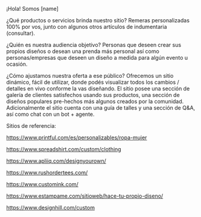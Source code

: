¡Hola! Somos [name]

¿Qué productos o servicios brinda nuestro sitio?
Remeras personalizadas 100% por vos, junto con algunos otros artículos de indumentaria (consultar).

¿Quién es nuestra audiencia objetivo?
Personas que deseen crear sus propios diseños o desean una prenda más personal así como personas/empresas que deseen un diseño a medida para algún evento u ocasión.

¿Cómo ajustamos nuestra oferta a ese público?
Ofrecemos un sitio dinámico, fácil de utilizar, donde podés visualizar todos los cambios / detalles en vivo conforme la vas diseñando. El sitio posee una sección de galería de clientes satisfechos usando sus productos, una sección de diseños populares pre-hechos más algunos creados por la comunidad. Adicionalmente el sitio cuenta con una guía de talles y una sección de Q&A, así como chat con un bot + agente.

Sitios de referencia:

https://www.printful.com/es/personalizables/ropa-mujer

https://www.spreadshirt.com/custom/clothing

https://www.apliiq.com/designyourown/

https://www.rushordertees.com/

https://www.customink.com/

https://www.estampame.com/sitioweb/hace-tu-propio-diseno/

https://www.designhill.com/custom
